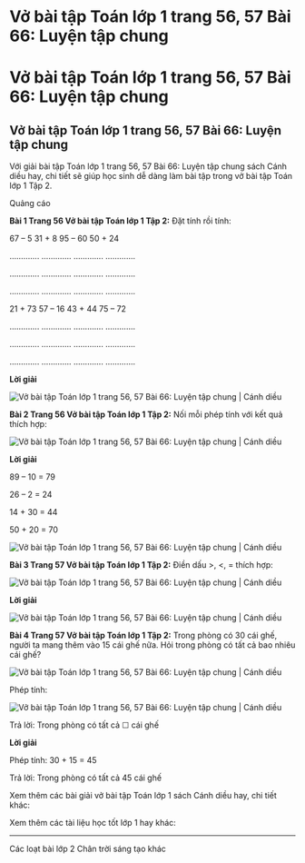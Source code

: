 # Vở bài tập Toán lớp 1 trang 56, 57 Bài 66: Luyện tập chung

# Vở bài tập Toán lớp 1 trang 56, 57 Bài 66: Luyện tập chung

## Vở bài tập Toán lớp 1 trang 56, 57 Bài 66: Luyện tập chung

Với giải bài tập Toán lớp 1 trang 56, 57 Bài 66: Luyện tập chung sách Cánh diều hay, chi tiết sẽ giúp học sinh dễ dàng làm bài tập trong vở bài tập Toán lớp 1 Tập 2.

Quảng cáo

**Bài 1 Trang 56 Vở bài tập Toán lớp 1 Tập 2:** Đặt tính rồi tính: 

67 – 5 31 + 8 95 – 60 50 + 24 

…………. …………. …………. ………….

…………. …………. …………. ………….

…………. …………. …………. ………….

21 + 73 57 – 16 43 + 44 75 – 72 

…………. …………. …………. ………….

…………. …………. …………. ………….

…………. …………. …………. ………….

**Lời giải**

![Vở bài tập Toán lớp 1 trang 56, 57 Bài 66: Luyện tập chung | Cánh diều](https://www.vietjack.com/vbt-toan-1-cd/images/bai-66-luyen-tap-chung.PNG)

**Bài 2 Trang 56 Vở bài tập Toán lớp 1 Tập 2:** Nối mỗi phép tính với kết quả thích hợp: 

![Vở bài tập Toán lớp 1 trang 56, 57 Bài 66: Luyện tập chung | Cánh diều](https://www.vietjack.com/vbt-toan-1-cd/images/bai-66-luyen-tap-chung-a.PNG)

**Lời giải**

89 – 10 = 79

26 – 2 = 24

14 + 30 = 44

50 + 20 = 70

![Vở bài tập Toán lớp 1 trang 56, 57 Bài 66: Luyện tập chung | Cánh diều](https://www.vietjack.com/vbt-toan-1-cd/images/bai-66-luyen-tap-chung-b.PNG)

**Bài 3 Trang 57 Vở bài tập Toán lớp 1 Tập 2:** Điền dấu >, <, = thích hợp: 

![Vở bài tập Toán lớp 1 trang 56, 57 Bài 66: Luyện tập chung | Cánh diều](https://www.vietjack.com/vbt-toan-1-cd/images/bai-66-luyen-tap-chung-c.PNG)

**Lời giải**

![Vở bài tập Toán lớp 1 trang 56, 57 Bài 66: Luyện tập chung | Cánh diều](https://www.vietjack.com/vbt-toan-1-cd/images/bai-66-luyen-tap-chung-d.PNG)

**Bài 4 Trang 57 Vở bài tập Toán lớp 1 Tập 2:** Trong phòng có 30 cái ghế, người ta mang thêm vào 15 cái ghế nữa. Hỏi trong phòng có tất cả bao nhiêu cái ghế? 

![Vở bài tập Toán lớp 1 trang 56, 57 Bài 66: Luyện tập chung | Cánh diều](https://www.vietjack.com/vbt-toan-1-cd/images/bai-66-luyen-tap-chung-e.PNG)

Phép tính:

![Vở bài tập Toán lớp 1 trang 56, 57 Bài 66: Luyện tập chung | Cánh diều](https://www.vietjack.com/vbt-toan-1-cd/images/bai-66-luyen-tap-chung-1.PNG)

Trả lời: Trong phòng có tất cả ☐ cái ghế

**Lời giải**

Phép tính: 30 + 15 = 45 

Trả lời: Trong phòng có tất cả 45 cái ghế

Xem thêm các bài giải vở bài tập Toán lớp 1 sách Cánh diều hay, chi tiết khác:

Xem thêm các tài liệu học tốt lớp 1 hay khác:

* * *

Các loạt bài lớp 2 Chân trời sáng tạo khác
